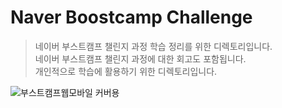 # Naver Boostcamp Challenge
> 네이버 부스트캠프 챌린지 과정 학습 정리를 위한 디렉토리입니다.  
> 네이버 부스트캠프 챌린지 과정에 대한 회고도 포함됩니다.  
> 개인적으로 학습에 활용하기 위한 디렉토리입니다.     

![부스트캠프웹모바일 커버용](https://github.com/user-attachments/assets/149da78b-6499-40ce-8834-6ae122c0725f)

<br>
